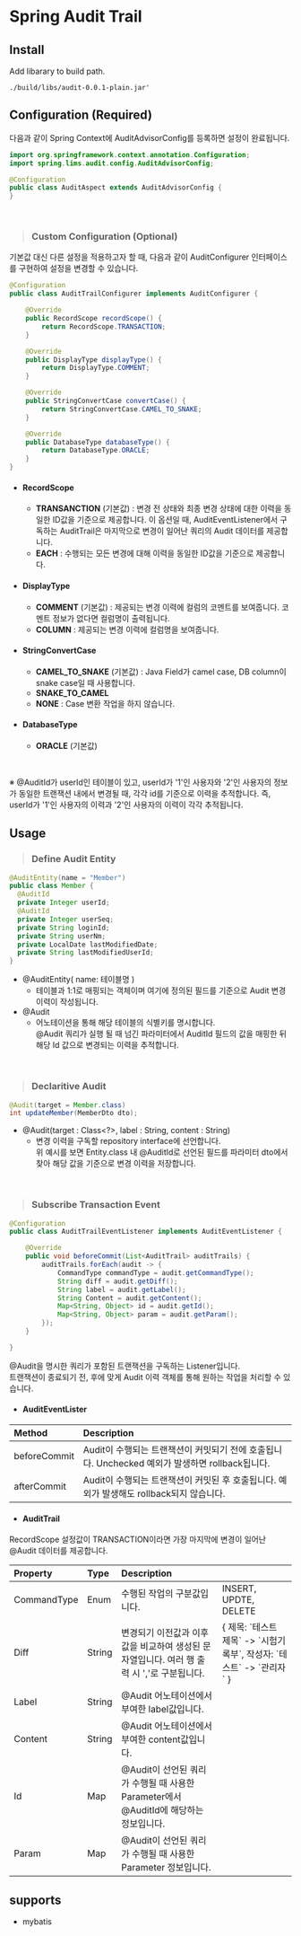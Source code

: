 # Spring Audit Trail

## Install
Add libarary to build path.
```
./build/libs/audit-0.0.1-plain.jar'
```

## Configuration (Required)
다음과 같이 Spring Context에 AuditAdvisorConfig를 등록하면 설정이 완료됩니다.
```java
import org.springframework.context.annotation.Configuration;
import spring.lims.audit.config.AuditAdvisorConfig;

@Configuration
public class AuditAspect extends AuditAdvisorConfig {
}
```

<br/>

> ### Custom Configuration (Optional)
기본값 대신 다른 설정을 적용하고자 할 때, 다음과 같이 AuditConfigurer 인터페이스를 구현하여 설정을 변경할 수 있습니다.

```java
@Configuration
public class AuditTrailConfigurer implements AuditConfigurer {

    @Override
    public RecordScope recordScope() {
        return RecordScope.TRANSACTION;
    }

    @Override
    public DisplayType displayType() {
        return DisplayType.COMMENT;
    }

    @Override
    public StringConvertCase convertCase() {
        return StringConvertCase.CAMEL_TO_SNAKE;
    }

    @Override
    public DatabaseType databaseType() {
        return DatabaseType.ORACLE;
    }
}
```

- #### RecordScope
  + <b>TRANSANCTION</b> (기본값) : 변경 전 상태와 최종 변경 상태에 대한 이력을 동일한 ID값을 기준으로 제공합니다. 이 옵션일 때, AuditEventListener에서 구독하는 AuditTrail은 마지막으로 변경이 일어난 쿼리의 Audit 데이터를 제공합니다.
  + <b>EACH</b> : 수행되는 모든 변경에 대해 이력을 동일한 ID값을 기준으로 제공합니다.

- #### DisplayType
  + <b>COMMENT</b> (기본값) : 제공되는 변경 이력에 컬럼의 코멘트를 보여줍니다. 코멘트 정보가 없다면 컬럼명이 출력됩니다.
  + <b>COLUMN</b> : 제공되는 변경 이력에 컬럼명을 보여줍니다.

- #### StringConvertCase
  + <b>CAMEL_TO_SNAKE</b> (기본값) : Java Field가 camel case, DB column이 snake case일 때 사용합니다.  
  + <b>SNAKE_TO_CAMEL</b>
  + <b>NONE</b> : Case 변환 작업을 하지 않습니다.
- #### DatabaseType
  + <b>ORACLE</b> (기본값) 

<br/>

※ @AuditId가 userId인 테이블이 있고, userId가 '1'인 사용자와 '2'인 사용자의 정보가 동일한 트랜잭션 내에서 변경될 때, 각각 id를 기준으로 이력을 추적합니다. 즉, userId가 '1'인 사용자의 이력과 '2'인 사용자의 이력이 각각 추적됩니다.

## Usage

> ### Define Audit Entity
```java
@AuditEntity(name = "Member")
public class Member {
  @AuditId
  private Integer userId;
  @AuditId
  private Integer userSeq;
  private String loginId;
  private String userNm;
  private LocalDate lastModifiedDate;
  private String lastModifiedUserId;
}
```
- @AuditEntity( name: 테이블명 )
  + 테이블과 1:1로 매핑되는 객체이며 여기에 정의된 필드를 기준으로 Audit 변경 이력이 작성됩니다.
- @Audit
  + 어노테이션을 통해 해당 테이블의 식별키를 명시합니다. <br/> @Audit 쿼리가 실행 될 때 넘긴 파라미터에서 AuditId 필드의 값을 매핑한 뒤 해당 Id 값으로 변경되는 이력을 추적합니다.

<br/>

> ### Declaritive Audit
```java
@Audit(target = Member.class)
int updateMember(MemberDto dto);
```
- @Audit(target : Class<?>, label : String, content : String) <br/>
  + 변경 이력을 구독할 repository interface에 선언합니다. <br/>
  위 예시를 보면 Entity.class 내 @AuditId로 선언된 필드를 파라미터 dto에서 찾아 해당 값을 기준으로 변경 이력을 저장합니다.

<br/>

> ### Subscribe Transaction Event
```java
@Configuration
public class AuditTrailEventListener implements AuditEventListener {

    @Override
    public void beforeCommit(List<AuditTrail> auditTrails) {
        auditTrails.forEach(audit -> {
            CommandType commandType = audit.getCommandType();
            String diff = audit.getDiff();
            String label = audit.getLabel();
            String Content = audit.getContent();
            Map<String, Object> id = audit.getId();
            Map<String, Object> param = audit.getParam();
        });
    }

}
```

@Audit을 명시한 쿼리가 포함된 트랜잭션을 구독하는 Listener입니다. <br/> 
트랜잭션이 종료되기 전, 후에 맞게 Audit 이력 객체를 통해 원하는 작업을 처리할 수 있습니다.

- #### AuditEventLister
| Method       | Description                                                                         |
|:-------------|:------------------------------------------------------------------------------------|
| beforeCommit | Audit이 수행되는 트랜잭션이 커밋되기 전에 호출됩니다. Unchecked 예외가 발생하면 rollback됩니다.
| afterCommit  | Audit이 수행되는 트랜잭션이 커밋된 후 호출됩니다. 예외가 발생해도 rollback되지 않습니다.


- #### AuditTrail

RecordScope 설정값이 TRANSACTION이라면 가장 마지막에 변경이 일어난 @Audit 데이터를 제공합니다.

| Property    | Type  | Description                                                                  |                                                          |
|:------------|:-------|:----------------------------------------------------------------------------|:---------------------------------------------------------|
| CommandType | Enum  | 수행된 작업의 구분값입니다.                                                      | INSERT, UPDTE, DELETE                                    
| Diff        | String| 변경되기 이전값과 이후값을 비교하여 생성된 문자열입니다. 여러 행 출력 시 ','로 구분됩니다. | { 제목: \`테스트 제목\` -> \`시험기록부\`, 작성자: \`테스트\` -> \`관리자\` } 
| Label       | String| @Audit 어노테이션에서 부여한 label값입니다.                                       
| Content     | String| @Audit 어노테이션에서 부여한 content값입니다.                                     
| Id          | Map   | @Audit이 선언된 쿼리가 수행될 때 사용한 Parameter에서 @AuditId에 해당하는 정보입니다.       
| Param       | Map   | @Audit이 선언된 쿼리가 수행될 때 사용한 Parameter 정보입니다. 


## supports
- mybatis